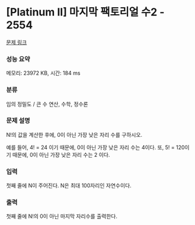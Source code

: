 # [Platinum II] 마지막 팩토리얼 수2 - 2554 

[문제 링크](https://www.acmicpc.net/problem/2554) 

### 성능 요약

메모리: 23972 KB, 시간: 184 ms

### 분류

임의 정밀도 / 큰 수 연산, 수학, 정수론

### 문제 설명

<p>N!의 값을 계산한 후에, 0이 아닌 가장 낮은 자리 수를 구하시오.</p>

<p>예를 들어, 4! = 24 이기 때문에, 0이 아닌 가장 낮은 자리 수는 4이다. 또, 5! = 120이기 때문에, 0이 아닌 가장 낮은 자리 수는 2 이다.</p>

### 입력 

 <p class="p1">첫째<span class="s1"> </span>줄에<span class="s1"> N</span>이<span class="s1"> </span>주어진다<span class="s1">. N</span>은<span class="s1"> 최대 100자리인 자연수이다.</span></p>

### 출력 

 <p>첫째 줄에 N!의 0이 아닌 마지막 자리수를 출력한다.</p>

